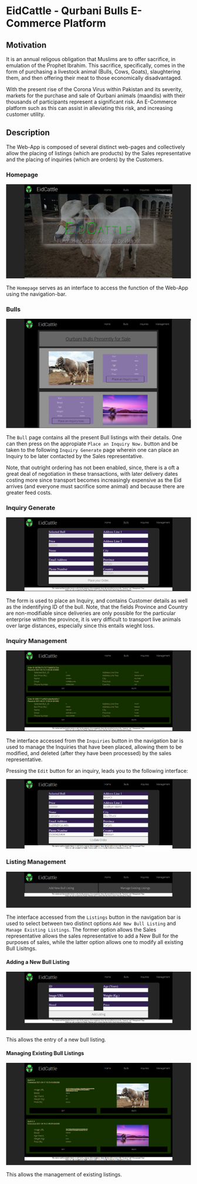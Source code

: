 # EidCattle - Qurbani Bulls E-Commerce Platform

## Motivation

It is an annual religous obligation that Muslims are to offer sacrifice, in emulation of the Prophet Ibrahim. This sacrifice, specifically, comes in the form of purchasing a livestock animal (Bulls, Cows, Goats), slaughtering them, and then offering their meat to those economically disadvantaged.

With the present rise of the Corona Virus within Pakistan and its severity, markets for the purchase and sale of Qurbani animals (maandis) with their thousands of participants represent a significant risk. An E-Commerce platform such as this can assist in alleviating this risk, and increasing customer utility. 

## Description

The Web-App is composed of several distinct web-pages and collectively allow the placing of listings (which are products) by the Sales representative and the placing of inquiries (which are orders) by the Customers. 

### Homepage

![Home Page](./images/homepage.PNG)

The `Homepage` serves as an interface to access the function of the Web-App using the navigation-bar. 

### Bulls

![Bulls Screenshot](./images/bulls.PNG)

The `Bull` page contains all the present Bull listings with their details. One can then press on the appropiate `Place an Inquiry Now.` button and be taken to the following `Inquiry Generate` page wherein one can place an Inquiry to be later contacted by the Sales representative.

Note, that outright ordering has not been enabled, since, there is a oft a great deal of negotiation in these transactions, with later delivery dates costing more since transport becomes increasingly expensive as the Eid arrives (and everyone must sacrifice some animal) and because there are greater feed costs.

### Inquiry Generate 

![Inquiry Generate Form](./images/inquiryGenerate.PNG)

The form is used to place an Inquiry, and contains Customer details as well as the indentifying ID of the bull.
Note, that the fields Province and Country are non-modifiable since deliveries are only possible for the particular enterprise within the province, it is very difficult to transport live animals over large distances, especially since this entails wieght loss.

### Inquiry Management

![Inquiry Mangement](./images/inquiries.PNG)

The interface accessed from the `Inquiries` button in the navigation bar is used to manage the Inquiries that have been placed, allowing them to be modified, and deleted (after they have been processed) by the sales representative.

Pressing the `Edit` button for an inquiry, leads you to the following interface:

![Inquiry Edit](./images/inquiryEdit.PNG)

### Listing Management

![Management Options](./images/management.PNG)

The interface accessed from the `Listings` button in the navigation bar is used to select between two distinct options `Add New Bull Listing` and `Manage Existing Listings`. The former option allows the Sales representative allows the sales representative to add a New Bull for the purposes of sales, while the latter option allows one to modify all existing Bull Lisitngs.

#### Adding a New Bull Listing

![Add New Bull Listing](./images/listingNew.PNG)

This allows the entry of a new bull listing.

#### Managing Existing Bull Listings

![Manage Existings Bull Listing](./images/listingsManage.PNG)

This allows the management of existing listings.